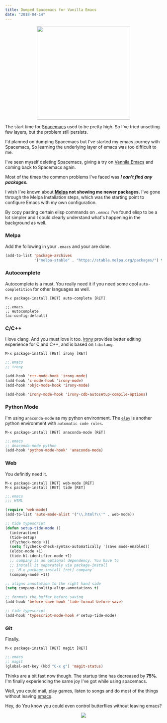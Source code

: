 ```yaml
---
title: Dumped Spacemacs for Vanilla Emacs
date: "2018-04-14"
---
```


<div align="center">
	<img height="300" width="300" src="https://www.dropbox.com/s/2le5houarieb132/emacs.png?raw=1" />
</div>

The start time for <a href="http://spacemacs.org/">Spacemacs</a> used to be pretty high. So I've tried unsetting few layers, but the problem still persists.

I'd planned on dumping Spacemacs but I've started my emacs journey with Spacemacs, So learning the underlying layer of emacs was too difficult to me.

I've seen myself deleting Spacemacs, giving a try on <a href="https://www.gnu.org/software/emacs/">Vannila Emacs</a> and coming back to Spacemacs again. 

Most of the times the common problems I've faced was <i><b>I can't find any packages.</b></i>

I wish I've known about <b><a href="https://melpa.org/">Melpa</a> not showing me newer packages.</b>
I've gone through the Melpa Installation steps, which was the starting point to configure Emacs with my own configuration.

By copy pasting certain elisp commands on <i>`.emacs`</i> I've found elisp to be a lot simpler and I could clearly understand what's happening in the background as well.


### Melpa
Add the following in your `.emacs` and your are done.

```lisp
(add-to-list 'package-archives
             '("melpa-stable" . "https://stable.melpa.org/packages/") t)
```

### Autocomplete
Autocomplete is a must. You really need it if you need some cool `auto-completition` for other languages as well.

```
M-x package-install [RET] auto-complete [RET]
```

```lsip
;;.emacs
;; Autocomplete
(ac-config-default)
```

### C/C++

I love clang. And you must love it too. <a href="https://github.com/Sarcasm/irony-mode">irony</a> provides better editing experience for C and  C++, and is based on `libclang`. 


```
M-x package-install [RET] irony [RET]
```

```lisp
;;.emacs
;; irony

(add-hook 'c++-mode-hook 'irony-mode)
(add-hook 'c-mode-hook 'irony-mode)
(add-hook 'objc-mode-hook 'irony-mode)

(add-hook 'irony-mode-hook 'irony-cdb-autosetup-compile-options)
```

### Python Mode

I'm using `anaconda-mode` as my python environment. The <a href="https://github.com/jorgenschaefer/elpy">`elpy`</a> is another python environment with `automatic code rules`.


```
M-x package-install [RET] anaconda-mode [RET]
```

```lisp
;;.emacs
;; Anaconda-mode python
(add-hook 'python-mode-hook' 'anaconda-mode)
```

### Web

You definitly need it. 

```
M-x package-install [RET] web-mode [RET]
M-x package-install [RET] tide [RET]
```

```lisp
;;.emacs
;;; HTML

(require 'web-mode)
(add-to-list 'auto-mode-alist '("\\.html?\\'" . web-mode))

;; tide typescript
(defun setup-tide-mode ()
  (interactive)
  (tide-setup)
  (flycheck-mode +1)
  (setq flycheck-check-syntax-automatically '(save mode-enabled))
  (eldoc-mode +1)
  (tide-hl-identifier-mode +1)
  ;; company is an optional dependency. You have to
  ;; install it separately via package-install
  ;; `M-x package-install [ret] company`
  (company-mode +1))

;; aligns annotation to the right hand side
(setq company-tooltip-align-annotations t)

;; formats the buffer before saving
(add-hook 'before-save-hook 'tide-format-before-save)

;; tide typescript
(add-hook 'typescript-mode-hook #'setup-tide-mode)
```

### Git

Finally.


```
M-x package-install [RET] magit [RET]
```

```lisp
;;.emacs
;; magit
(global-set-key (kbd "C-x g") 'magit-status)
```

Thinks are a bit fast now though. The startup time has decreased by <b>75%</b>. I'm finally experiencing the same joy I've got while using spacemacs.

Well, you could mail, play games, listen to songs and do most of the things without leaving <a href="https://www.gnu.org/software/emacs/">emacs</a>.

Hey, do You know you could even control butterflies without leaving emacs?
<div align="center">
	<img src="https://www.dropbox.com/s/1ieuooe2vgk1iie/butterfly.png?raw=1" />
</div>

